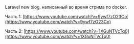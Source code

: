 Laravel new blog, написанный во время стрима по docker. 

Часть 1:
[https://www.youtube.com/watch?v=9ywf7zO23Co](https://www.youtube.com/watch?v=9ywf7zO23Co)

Часть 2:
[https://www.youtube.com/watch?v=1XGuNTVcTq0](https://www.youtube.com/watch?v=1XGuNTVcTq0)

